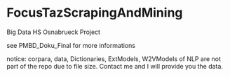 # FocusTazScrapingAndMining
Big Data HS Osnabrueck Project

see PMBD_Doku_Final for more informations

notice: corpara, data, Dictionaries, ExtModels, W2VModels of NLP are not part of the repo due to file size. Contact me and I will provide you the data.
